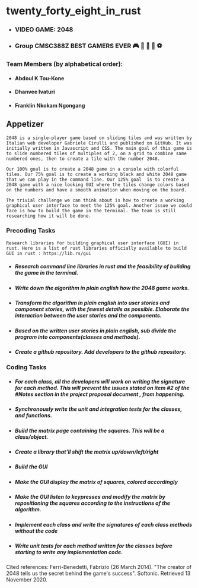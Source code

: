 # twenty_forty_eight_in_rust  
- ### VIDEO GAME: 2048
- ### Group CMSC388Z BEST GAMERS EVER 🎮 👾 🏀 🏈 ⚽

### Team Members (by alphabetical order): 
- #### Abdoul K Tou-Kone
- #### Dhanvee Ivaturi 
- #### Franklin Nkokam Ngongang

## Appetizer

    2048 is a single-player game based on sliding tiles and was written by Italian web developer Gabriele Cirulli and published on GitHub. It was initially written in Javascript and CSS. The main goal of this game is to slide numbered tiles of multiples of 2, on a grid to combine same numbered ones, then to create a tile with the number 2048.

    Our 100% goal is to create a 2048 game in a console with colorful tiles. Our 75% goal is to create a working black and white 2048 game that we can play in the command line. Our 125% goal  is to create a 2048 game with a nice looking GUI where the tiles change colors based on the numbers and have a smooth animation when moving on the board.

    The trivial challenge we can think about is how to create a working graphical user interface to meet the 125% goal. Another issue we could face is how to build the game in the terminal. The team is still researching how it will be done.

### Precoding Tasks
    Research libraries for building graphical user interface (GUI) in rust. Here is a list of rust libraries officially available to build GUI in rust : https://lib.rs/gui

- ##### Research command line libraries in rust and the feasibility of building the game in the terminal.
- ##### Write down the algorithm in plain english how the 2048 game works.
- ##### Transform the algorithm in plain english into user stories and component stories, with the fewest details as possible. Elaborate the interaction between the user stories and the components.
- ##### Based on the written user stories in plain english, sub divide the program into components(classes and methods).
- ##### Create a github repository.  Add developers to the github repository.
### Coding Tasks
- ##### For each class, all the developers will work on writing the signature for each method. This will prevent the issues stated on item #2 of the #Notes section in the project proposal document , from happening. 
- ##### Synchronously write the unit and integration tests for the classes, and functions.  
- ##### Build the matrix page containing the squares. This will be a class/object.
- ##### Create a library that’ll shift the matrix up/down/left/right
- ##### Build the GUI
- ##### Make the GUI display the matrix of squares, colored accordingly
- ##### Make the GUI listen to keypresses and modify the matrix by repositioning the squares according to the instructions of the algorithm.
- ##### Implement each class and write the signatures of each class methods without the code
- ##### Write unit tests for each method written for the classes before starting to write any implementation code.


Cited references: 
Ferri-Benedetti, Fabrizio (26 March 2014). "The creator of 2048 tells us the secret behind the game's success". Softonic. Retrieved 13 November 2020.
